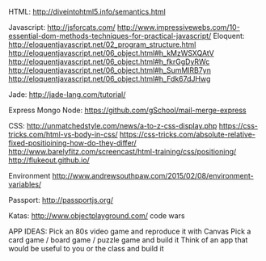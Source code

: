 HTML:
http://diveintohtml5.info/semantics.html

Javascript:
http://jsforcats.com/
http://www.impressivewebs.com/10-essential-dom-methods-techniques-for-practical-javascript/
Eloquent: http://eloquentjavascript.net/02_program_structure.html
http://eloquentjavascript.net/06_object.html#h_kMzWSXQAtV
http://eloquentjavascript.net/06_object.html#h_fkrGgDyRWc
http://eloquentjavascript.net/06_object.html#h_SumMlRB7yn
http://eloquentjavascript.net/06_object.html#h_Fdk67dJHwg

Jade:
http://jade-lang.com/tutorial/

Express Mongo Node:
https://github.com/gSchool/mail-merge-express

CSS:
http://unmatchedstyle.com/news/a-to-z-css-display.php
https://css-tricks.com/html-vs-body-in-css/
https://css-tricks.com/absolute-relative-fixed-positioining-how-do-they-differ/
http://www.barelyfitz.com/screencast/html-training/css/positioning/
http://flukeout.github.io/

Environment
http://www.andrewsouthpaw.com/2015/02/08/environment-variables/

Passport: http://passportjs.org/

Katas:
http://www.objectplayground.com/
code wars


APP IDEAS:
Pick an 80s video game and reproduce it with Canvas
Pick a card game / board game / puzzle game and build it
Think of an app that would be useful to you or the class and build it
